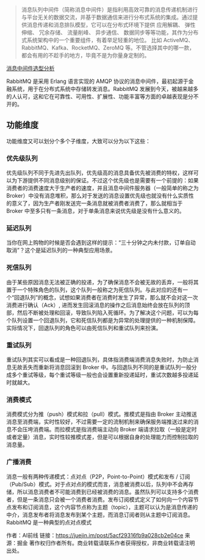 > 消息队列中间件（简称消息中间件）是指利用高效可靠的消息传递机制进行与平台无关的数据交流，并基于数据通信来进行分布式系统的集成。通过提供消息传递和消息排队模型，它可以在分布式环境下提供 
应用解耦、
弹性伸缩、
冗余存储、
流量削峰、
异步通信、
数据同步等等功能，其作为分布式系统架构中的一个重要组件，有着举足轻重的地位。
比如 ActiveMQ、RabbitMQ、Kafka、RocketMQ、ZeroMQ 等。不管选择其中的哪一款，都会有用的不趁手的地方，毕竟不是为你量身定制的。

[消息中间件选型分析](https://juejin.im/post/5acf29316fb9a028cb2e04ce)

RabbitMQ 是采用 Erlang 语言实现的 AMQP 协议的消息中间件，最初起源于金融系统，用于在分布式系统中存储转发消息。RabbitMQ 发展到今天，被越来越多的人认可，这和它在可靠性、可用性、扩展性、功能丰富等方面的卓越表现是分不开的。

## 功能维度
功能维度又可以划分个多个子维度，大致可以分为以下这些：

### 优先级队列
优先级队列不同于先进先出队列，优先级高的消息具备优先被消费的特权，这样可以为下游提供不同消息级别的保证。不过这个优先级也是需要有一个前提的：如果消费者的消费速度大于生产者的速度，并且消息中间件服务器（一般简单的称之为 Broker）中没有消息堆积，那么对于发送的消息设置优先级也就没有什么实质性的意义了，因为生产者刚发送完一条消息就被消费者消费了，那么就相当于 Broker 中至多只有一条消息，对于单条消息来说优先级是没有什么意义的。

### 延迟队列
当你在网上购物的时候是否会遇到这样的提示：“三十分钟之内未付款，订单自动取消”？这个是延迟队列的一种典型应用场景。

### 死信队列
由于某些原因消息无法被正确的投递，为了确保消息不会被无故的丢弃，一般将其置于一个特殊角色的队列，这个队列一般称之为死信队列。与此对应的还有一个“回退队列”的概念，试想如果消费者在消费时发生了异常，那么就不会对这一次消费进行确认（Ack）, 进而发生回滚消息的操作之后消息始终会放在队列的顶部，然后不断被处理和回滚，导致队列陷入死循环。为了解决这个问题，可以为每个队列设置一个回退队列，它和死信队列都是为异常的处理提供的一种机制保障。实际情况下，回退队列的角色可以由死信队列和重试队列来扮演。

### 重试队列
重试队列其实可以看成是一种回退队列，具体指消费端消费消息失败时，为防止消息无故丢失而重新将消息回滚到 Broker 中。与回退队列不同的是重试队列一般分成多个重试等级，每个重试等级一般也会设置重新投递延时，重试次数越多投递延时就越大。

### 消费模式
消费模式分为推（push）模式和拉（pull）模式。推模式是指由 Broker 主动推送消息至消费端，实时性较好，不过需要一定的流制机制来确保服务端推送过来的消息不会压垮消费端。而拉模式是指消费端主动向 Broker 端请求拉取（一般是定时或者定量）消息，实时性较推模式差，但是可以根据自身的处理能力而控制拉取的消息量。

### 广播消费
消息一般有两种传递模式：点对点（P2P，Point-to-Point）模式和发布 / 订阅（Pub/Sub）模式。对于点对点的模式而言，消息被消费以后，队列中不会再存储，所以消息消费者不可能消费到已经被消费的消息。虽然队列可以支持多个消费者，但是一条消息只会被一个消费者消费。发布订阅模式定义了如何向一个内容节点发布和订阅消息，这个内容节点称为主题（topic），主题可以认为是消息传递的中介，消息发布者将消息发布到某个主题，而消息订阅者则从主题中订阅消息。
RabbitMQ 是一种典型的点对点模式

作者：AI前线
链接：https://juejin.im/post/5acf29316fb9a028cb2e04ce
来源：掘金
著作权归作者所有。商业转载请联系作者获得授权，非商业转载请注明出处。